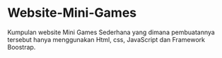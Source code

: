 # Website-Mini-Games
Kumpulan website Mini Games Sederhana yang dimana pembuatannya tersebut hanya menggunakan Html, css, JavaScript dan Framework Boostrap.
